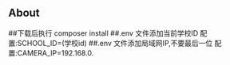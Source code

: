 ## About
##下载后执行 composer install
##.env 文件添加当前学校ID 配置:SCHOOL_ID=(学校id)
##.env 文件添加局域网IP,不要最后一位 配置:CAMERA_IP=192.168.0.

